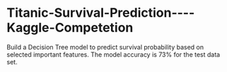 # Titanic-Survival-Prediction----Kaggle-Competetion
Build a Decision Tree model to predict survival probability based on selected important features. The model accuracy is 73% for the test data set.
